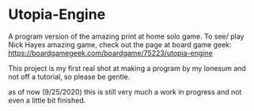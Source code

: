 # Utopia-Engine
A program version of the amazing print at home solo game.
To see/ play Nick Hayes amazing game, check out the page at board game geek: https://boardgamegeek.com/boardgame/75223/utopia-engine

This project is my first real shot at making a program by my lonesum and not off a tutorial, so please be gentle.

as of now (9/25/2020) this is still very much a work in progress and not even a little bit finished.
